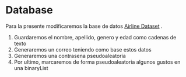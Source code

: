# Database
Para la presente modificaremos la base
de datos [Airline Dataset](https://www.kaggle.com/datasets/iamsouravbanerjee/airline-dataset) .
1) Guardaremos el nombre, apellido, genero y edad como cadenas de texto
2) Generaremos un correo teniendo como base estos datos
3) Generaremos una contrasena pseudoaleatoria
4) Por ultimo, marcaremos de forma pseudoaleatoria algunos gustos en una binaryList


